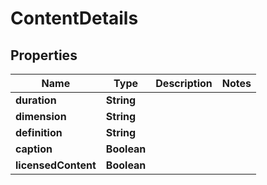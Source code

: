 
# ContentDetails

## Properties
Name | Type | Description | Notes
------------ | ------------- | ------------- | -------------
**duration** | **String** |  | 
**dimension** | **String** |  | 
**definition** | **String** |  | 
**caption** | **Boolean** |  | 
**licensedContent** | **Boolean** |  | 



